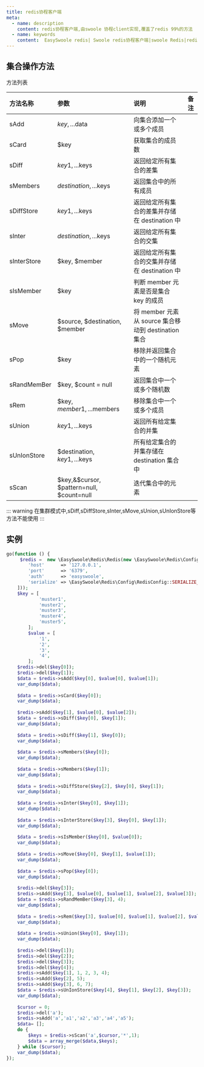 ```yaml
---
title: redis协程客户端
meta:
  - name: description
    content: redis协程客户端,由swoole 协程client实现,覆盖了redis 99%的方法
  - name: keywords
    content:  EasySwoole redis| Swoole redis协程客户端|swoole Redis|redis协程
---
```


## 集合操作方法

方法列表

| 方法名称    | 参数                                      | 说明                                              | 备注 |
|:------------|:------------------------------------------|:-------------------------------------------------|:----|
| sAdd        | $key, ...$data                            | 向集合添加一个或多个成员                            |     |
| sCard       | $key                                      | 获取集合的成员数                                   |     |
| sDiff       | $key1, ...$keys                           | 返回给定所有集合的差集                              |     |
| sMembers    | $destination, ...$keys                    | 返回集合中的所有成员                               |     |
| sDiffStore  | $key1, ...$keys                           | 返回给定所有集合的差集并存储在 destination 中        |     |
| sInter      | $destination, ...$keys                    | 返回给定所有集合的交集                              |     |
| sInterStore | $key, $member                             | 返回给定所有集合的交集并存储在 destination 中        |     |
| sIsMember   | $key                                      | 判断 member 元素是否是集合 key 的成员               |     |
| sMove       | $source, $destination, $member            | 将 member 元素从 source 集合移动到 destination 集合 |     |
| sPop        | $key                                      | 移除并返回集合中的一个随机元素                      |     |
| sRandMemBer | $key, $count = null                       | 返回集合中一个或多个随机数                          |     |
| sRem        | $key, $member1, ...$members               | 移除集合中一个或多个成员                            |     |
| sUnion      | $key1, ...$keys                           | 返回所有给定集合的并集                              |     |
| sUnIonStore | $destination, $key1, ...$keys             | 所有给定集合的并集存储在 destination 集合中         |     |
| sScan       | $key,&$cursor, $pattern=null, $count=null | 迭代集合中的元素                                   |     |

::: warning
 在集群模式中,sDiff,sDiffStore,sInter,sMove,sUnion,sUnIonStore等方法不能使用
:::


## 实例
```php
go(function () {
	 $redis =  new \EasySwoole\Redis\Redis(new \EasySwoole\Redis\Config\RedisConfig([
        'host'      => '127.0.0.1',
        'port'      => '6379',
        'auth'      => 'easyswoole',
        'serialize' => \EasySwoole\Redis\Config\RedisConfig::SERIALIZE_NONE
    ]));
    $key = [
            'muster1',
            'muster2',
            'muster3',
            'muster4',
            'muster5',
        ];
        $value = [
            '1',
            '2',
            '3',
            '4',
        ];
    $redis->del($key[0]);
    $redis->del($key[1]);
    $data = $redis->sAdd($key[0], $value[0], $value[1]);
    var_dump($data);
    
    $data = $redis->sCard($key[0]);
    var_dump($data);
    
    $redis->sAdd($key[1], $value[0], $value[2]);
    $data = $redis->sDiff($key[0], $key[1]);
    var_dump($data);
    
    $data = $redis->sDiff($key[1], $key[0]);
    var_dump($data);
    
    $data = $redis->sMembers($key[0]);
    var_dump($data);
    
    $data = $redis->sMembers($key[1]);
 	var_dump($data);
    
    $data = $redis->sDiffStore($key[2], $key[0], $key[1]);
    var_dump($data);
    
    $data = $redis->sInter($key[0], $key[1]);
    var_dump($data);
    
    $data = $redis->sInterStore($key[3], $key[0], $key[1]);
    var_dump($data);
    
    $data = $redis->sIsMember($key[0], $value[0]);
    var_dump($data);
    
    $data = $redis->sMove($key[0], $key[1], $value[1]);
    var_dump($data);
    
    $data = $redis->sPop($key[0]);
    var_dump($data);
    
    $redis->del($key[3]);
    $redis->sAdd($key[3], $value[0], $value[1], $value[2], $value[3]);
    $data = $redis->sRandMemBer($key[3], 4);
    var_dump($data);
    
    $data = $redis->sRem($key[3], $value[0], $value[1], $value[2], $value[3]);
    var_dump($data);
    
    $data = $redis->sUnion($key[0], $key[1]);
    var_dump($data);
    
    $redis->del($key[1]);
    $redis->del($key[2]);
    $redis->del($key[3]);
    $redis->del($key[4]);
    $redis->sAdd($key[1], 1, 2, 3, 4);
    $redis->sAdd($key[2], 5);
    $redis->sAdd($key[3], 6, 7);
    $data = $redis->sUnIonStore($key[4], $key[1], $key[2], $key[3]);
    var_dump($data);
    
    $cursor = 0;
    $redis->del('a');
    $redis->sAdd('a','a1','a2','a3','a4','a5');
    $data= [];
    do {
        $keys = $redis->sScan('a',$cursor,'*',1);
        $data = array_merge($data,$keys);
    } while ($cursor);
    var_dump($data);
});
```
